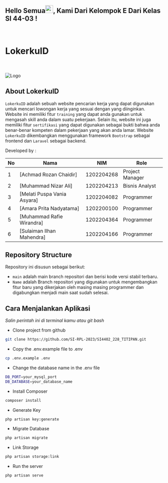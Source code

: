 ## Hello Semua<img src="https://media.giphy.com/media/hvRJCLFzcasrR4ia7z/giphy.gif" width=25>, Kami Dari Kelompok E Dari Kelas SI 44-03 !
<br>

<h1>LokerkuID </h1>
</br>
<br>
<img src="https://user-images.githubusercontent.com/114797825/229727387-c534fa60-cd3e-49f2-9411-9254a2b2f29b.png" alt="Logo">

</br>

## About LokerkuID
`LokerkuID` adalah sebuah website pencarian kerja yang dapat digunakan untuk mencari lowongan kerja yang sesuai dengan yang diinginkan. Website ini memiliki fitur `training` yang dapat anda gunakan untuk mengasah skill anda dalam suatu pekerjaan. Selain itu, website ini juga memiliki fitur `sertifikasi` yang dapat digunakan sebagai bukti bahwa anda benar-benar kompeten dalam pekerjaan yang akan anda lamar.
Website `LokerkuID` dikembangkan menggunakan framework `Bootstrap` sebagai frontend dan `Laravel` sebagai backend.


Developed by : <br>

| No  | Nama                               | NIM        | Role            |
| --- | ---------------------------------- | ---------- | --------------- |
| 1   | [Achmad Rozan Chaidir]             | 1202204268 | Project Manager |
| 2   | [Muhammad Nizar Ali]               | 1202204213 | Bisnis Analyst  |
| 3   | [Melati Puspa Vania Asyara]        | 1202204082 | Programmer      |
| 4   | [Amara Prita Nadyatama]            | 1202200100 | Programmer      |
| 5   | [Muhammad Rafie Wirandra]          | 1202204364 | Programmer      |
| 6   | [Sulaiman Ilhan Mahendra]          | 1202204166 | Programmer      |

## Repository Structure

Repository ini disusun sebagai berikut:

-   `main` adalah main branch repositori dan berisi kode versi stabil terbaru.
-   `Name` adalah Branch repositori yang digunakan untuk mengembangkan fitur baru yang dikerjakan oleh masing masing programmer dan digabungkan menjadi main saat sudah selesai.

## Cara Menjalankan Aplikasi
*Salin perintah ini di terminal kamu atau git bash*

- Clone project from github

```bash
git clone https://github.com/SI-RPL-2023/SI4402_228_TITIPAN.git 
```

- Copy the .env.example file to .env

```bash
cp .env.example .env
```

- Change the database name in the .env file

```bash
DB_PORT=your_mysql_port
DB_DATABASE=your_database_name
```

- Install Composer

```bash
composer install
```

- Generate Key

```bash
php artisan key:generate
```

- Migrate Database

```bash
php artisan migrate
```

- Link Storage

```bash
php artisan storage:link
```

- Run the server

```bash
php artisan serve
```
